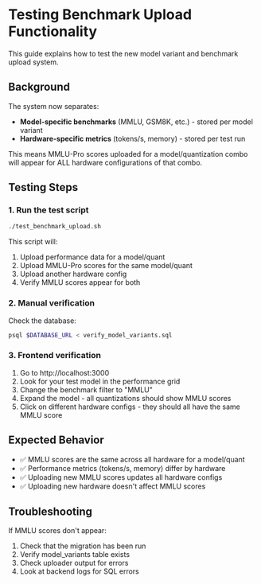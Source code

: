 # Testing Benchmark Upload Functionality

This guide explains how to test the new model variant and benchmark upload system.

## Background

The system now separates:
- **Model-specific benchmarks** (MMLU, GSM8K, etc.) - stored per model variant
- **Hardware-specific metrics** (tokens/s, memory) - stored per test run

This means MMLU-Pro scores uploaded for a model/quantization combo will appear for ALL hardware configurations of that combo.

## Testing Steps

### 1. Run the test script
```bash
./test_benchmark_upload.sh
```

This script will:
1. Upload performance data for a model/quant
2. Upload MMLU-Pro scores for the same model/quant
3. Upload another hardware config
4. Verify MMLU scores appear for both

### 2. Manual verification

Check the database:
```bash
psql $DATABASE_URL < verify_model_variants.sql
```

### 3. Frontend verification

1. Go to http://localhost:3000
2. Look for your test model in the performance grid
3. Change the benchmark filter to "MMLU"
4. Expand the model - all quantizations should show MMLU scores
5. Click on different hardware configs - they should all have the same MMLU score

## Expected Behavior

- ✅ MMLU scores are the same across all hardware for a model/quant
- ✅ Performance metrics (tokens/s, memory) differ by hardware
- ✅ Uploading new MMLU scores updates all hardware configs
- ✅ Uploading new hardware doesn't affect MMLU scores

## Troubleshooting

If MMLU scores don't appear:
1. Check that the migration has been run
2. Verify model_variants table exists
3. Check uploader output for errors
4. Look at backend logs for SQL errors